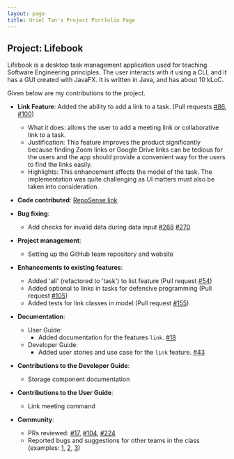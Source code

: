 ```yaml
---
layout: page
title: Uriel Tan's Project Portfolio Page
---
```


## Project: Lifebook

Lifebook is a desktop task management application used for teaching Software Engineering principles. The user interacts with it using a CLI, and it has a GUI created with JavaFX. It is written in Java, and has about 10 kLoC.

Given below are my contributions to the project.

* **Link Feature**: Added the ability to add a link to a task. (Pull requests [\#86](https://github.com/AY2021S1-CS2103T-F12-4/tp/pull/86), [\#100](https://github.com/AY2021S1-CS2103T-F12-4/tp/pull/100))
  * What it does: allows the user to add a meeting link or collaborative link to a task.
  * Justification: This feature improves the product significantly because finding Zoom links or Google Drive links can be tedious for the users and the app should provide a convenient way for the users to find the links easily.
  * Highlights: This enhancement affects the model of the task. The implementation was quite challenging as UI matters must also be taken into consideration.

* **Code contributed**: [RepoSense link](https://nus-cs2103-ay2021s1.github.io/tp-dashboard/#breakdown=true&search=kevnw&sort=groupTitle&sortWithin=title&since=2020-08-14&timeframe=commit&mergegroup=&groupSelect=groupByRepos&checkedFileTypes=docs~functional-code~test-code~other)

* **Bug fixing**: 
  * Add checks for invalid data during data input [\#268](https://github.com/AY2021S1-CS2103T-F12-4/tp/pull/268) [\#270](https://github.com/AY2021S1-CS2103T-F12-4/tp/pull/270)

* **Project management**:
  * Setting up the GitHub team repository and website

* **Enhancements to existing features**:
  * Added 'all' (refactored to 'task') to list feature (Pull request [\#54](https://github.com/AY2021S1-CS2103T-F12-4/tp/pull/54))
  * Added optional to links in tasks for defensive programming (Pull request [\#105](https://github.com/AY2021S1-CS2103T-F12-4/tp/pull/105))
  * Added tests for link classes in model (Pull request [\#155](https://github.com/AY2021S1-CS2103T-F12-4/tp/pull/155))

* **Documentation**:
  * User Guide:
    * Added documentation for the features `link`. [\#18](https://github.com/AY2021S1-CS2103T-F12-4/tp/pull/18)
  * Developer Guide:
    * Added user stories and use case for the `link` feature. [\#43](https://github.com/AY2021S1-CS2103T-F12-4/tp/pull/43/)

* **Contributions to the Developer Guide**:
    * Storage component documentation

* **Contributions to the User Guide**:
    * Link meeting command

* **Community**:
  * PRs reviewed: [\#17](https://github.com/AY2021S1-CS2103T-F12-4/tp/pull/17), [\#104](https://github.com/AY2021S1-CS2103T-F12-4/tp/pull/104), [\#224](https://github.com/AY2021S1-CS2103T-F12-4/tp/pull/224)
  * Reported bugs and suggestions for other teams in the class (examples: [1](https://github.com/AY2021S1-CS2103T-F13-3/tp/issues/183), [2](https://github.com/AY2021S1-CS2103T-F13-3/tp/issues/182), [3](https://github.com/AY2021S1-CS2103T-F13-3/tp/issues/184))
